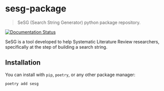 # sesg-package

> SeSG (Search String Generator) python package repository.

[![Documentation Status](https://readthedocs.org/projects/sesg-package/badge/?version=latest)](https://sesg-package.readthedocs.io/en/latest/?badge=latest)

SeSG is a tool developed to help Systematic Literature Review researchers, specifically at the step of building a search string.

## Installation

You can install with `pip`, `poetry`, or any other package manager:

```bash
poetry add sesg
```
